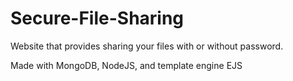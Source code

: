 # Secure-File-Sharing
Website that provides sharing your files with or without password.

Made with MongoDB, NodeJS, and template engine EJS
